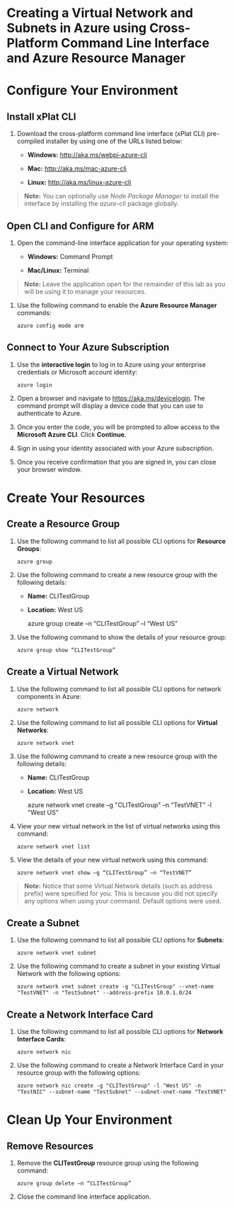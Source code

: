 # Creating a Virtual Network and Subnets in Azure using Cross-Platform Command Line Interface and Azure Resource Manager

Configure Your Environment
==========================

Install xPlat CLI
-----------------

1.  Download the cross-platform command line interface (xPlat CLI) pre-compiled installer by using one of the URLs listed below:

    -   **Windows:** <http://aka.ms/webpi-azure-cli>

    -   **Mac:** <http://aka.ms/mac-azure-cli>

    -   **Linux:** <http://aka.ms/linux-azure-cli>

> **Note:** You can optionally use *Node Package* *Manager* to install the interface by installing the *azure-cli* package globally.

Open CLI and Configure for ARM
------------------------------

1.  Open the command-line interface application for your operating system:

    -   **Windows:** Command Prompt

    -   **Mac/Linux:** Terminal

> **Note:** Leave the application open for the remainder of this lab as you will be using it to manage your resources.

1.  Use the following command to enable the **Azure Resource Manager** commands:

        azure config mode arm

Connect to Your Azure Subscription
----------------------------------

1.  Use the **interactive login** to log in to Azure using your enterprise credentials or Microsoft account identity:

        azure login

1.  Open a browser and navigate to <https://aka.ms/devicelogin>. The command prompt will display a device code that you can use to authenticate to Azure.

2.  Once you enter the code, you will be prompted to allow access to the **Microsoft Azure CLI**. Click **Continue**.

3.  Sign in using your identity associated with your Azure subscription.

4.  Once you receive confirmation that you are signed in, you can close your browser window.

Create Your Resources
=====================

Create a Resource Group
-----------------------

1.  Use the following command to list all possible CLI options for **Resource Groups**:

        azure group

1.  Use the following command to create a new resource group with the
    following details:

    -   **Name:** CLITestGroup

    -   **Location:** West US

        azure group create –n “CLITestGroup” –l “West US”

1.  Use the following command to show the details of your resource group:

        azure group show “CLITestGroup”

Create a Virtual Network
------------------------

1.  Use the following command to list all possible CLI options for network components in Azure:

        azure network

1.  Use the following command to list all possible CLI options for **Virtual Networks**:

        azure network vnet

1.  Use the following command to create a new resource group with the following details:

    -   **Name:** CLITestGroup

    -   **Location:** West US
    
        azure network vnet create –g "CLITestGroup" –n “TestVNET” -l "West US"

1.  View your new virtual network in the list of virtual networks using this command:

        azure network vnet list

1.  View the details of your new virtual network using this command:

        azure network vnet show –g “CLITestGroup” –n “TestVNET”

> **Note:** Notice that some Virtual Network details (such as address prefix) were specified for you. This is because you did not specify any options when using your command. Default options were used.

Create a Subnet
---------------

1.  Use the following command to list all possible CLI options for **Subnets**:

        azure network vnet subnet

1.  Use the following command to create a subnet in your existing Virtual Network with the following options:

        azure network vnet subnet create -g "CLITestGroup" --vnet-name "TestVNET" -n "TestSubnet" --address-prefix 10.0.1.0/24

Create a Network Interface Card 
--------------------------------

1.  Use the following command to list all possible CLI options for **Network Interface Cards**:

        azure network nic

1.  Use the following command to create a Network Interface Card in your resource group with the following options:

        azure network nic create -g "CLITestGroup" -l "West US" -n "TestNIC" --subnet-name "TestSubnet" --subnet-vnet-name "TestVNET"

Clean Up Your Environment
=========================

Remove Resources
----------------

1.  Remove the **CLITestGroup** resource group using the following command:

        azure group delete –n “CLITestGroup”

1.  Close the command line interface application.
